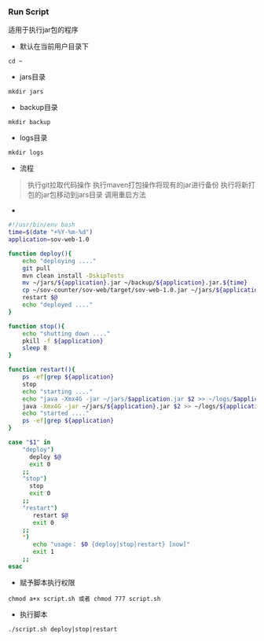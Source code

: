### Run Script

适用于执行jar包的程序

* 默认在当前用户目录下
```
cd ~
```

* jars目录
```
mkdir jars
```

* backup目录
```
mkdir backup
```

* logs目录
```
mkdir logs
```

* 流程
> 执行git拉取代码操作
> 执行maven打包操作将现有的jar进行备份
> 执行将新打包的jar包移动到jars目录
> 调用重启方法

* 
```bash
#!/usr/bin/env bash
time=$(date "+%Y-%m-%d")
application=sov-web-1.0

function deploy(){
    echo "deploying ...."
    git pull
    mvn clean install -DskipTests
    mv ~/jars/${application}.jar ~/backup/${application}.jar.${time}
    cp ~/sov-counter/sov-web/target/sov-web-1.0.jar ~/jars/${application}.jar
    restart $@
    echo "deployed ...."
}

function stop(){
    echo "shutting down ...."
    pkill -f ${application}
    sleep 8
}

function restart(){
    ps -ef|grep ${application}
    stop
    echo "starting ...."
    echo "java -Xmx4G -jar ~/jars/$application.jar $2 >> ~/logs/$application-$time.log 2>&1 &"
    java -Xmx4G -jar ~/jars/${application}.jar $2 >> ~/logs/${application}-${time}.log 2>&1 &
    echo "started ...."
    ps -ef|grep ${application}
}

case "$1" in
    "deploy")
      deploy $@
      exit 0
    ;;
    "stop")
      stop
      exit 0
    ;;
    "restart")
       restart $@
       exit 0
    ;;
    *)
       echo "usage： $0 {deploy|stop|restart} [now]"
       exit 1
    ;;
esac
```

* 赋予脚本执行权限
```
chmod a+x script.sh 或者 chmod 777 script.sh
```

* 执行脚本
```
./script.sh deploy|stop|restart
```